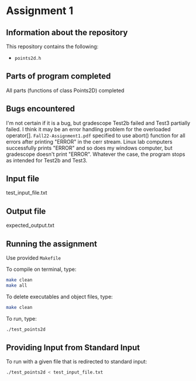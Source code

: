 # Assignment 1

## Information about the repository

This repository contains the following:
- `points2d.h`

## Parts of program completed

All parts (functions of class Points2D) completed

## Bugs encountered

I'm not certain if it is a bug, but gradescope Test2b failed and Test3 partially failed.
I think it may be an error handling problem for the overloaded operator[].
`Fall22-Assignment1.pdf` specified to use abort() function for all errors after printing "ERROR" in the cerr stream.
Linux lab computers successfully prints "ERROR" and so does my windows computer, but gradescope doesn't print "ERROR".
Whatever the case, the program stops as intended for Test2b and Test3.

## Input file

test_input_file.txt

## Output file

expected_output.txt

## Running the assignment

Use provided `Makefile`

To compile on terminal, type:

```bash
make clean
make all
```

To delete executables and object files, type:

```bash
make clean
```

To run, type:

```bash
./test_points2d
```

## Providing Input from Standard Input

To run with a given file that is redirected to standard input:

```bash
./test_points2d < test_input_file.txt
```
